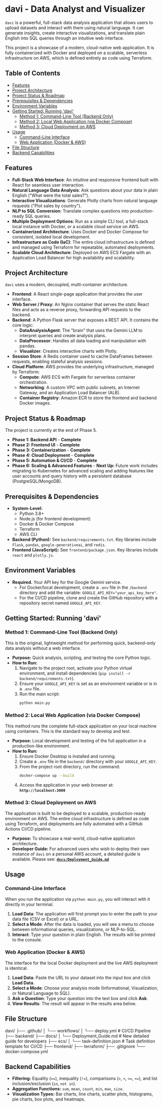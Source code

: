 # davi - Data Analyst and Visualizer

`davi` is a powerful, full-stack data analysis application that allows users to upload datasets and interact with them using natural language. It can generate insights, create interactive visualizations, and translate plain English into SQL queries through an intuitive web interface.

This project is a showcase of a modern, cloud-native web application. It is fully containerized with Docker and deployed on a scalable, serverless infrastructure on AWS, which is defined entirely as code using Terraform.

## Table of Contents

- [Features](#features)
- [Project Architecture](#project-architecture)
- [Project Status & Roadmap](#project-status--roadmap)
- [Prerequisites & Dependencies](#prerequisites--dependencies)
- [Environment Variables](#environment-variables)
- [Getting Started: Running 'davi'](#getting-started-running-davi)
  - [Method 1: Command-Line Tool (Backend Only)](#method-1-command-line-tool-backend-only)
  - [Method 2: Local Web Application (via Docker Compose)](#method-2-local-web-application-via-docker-compose)
  - [Method 3: Cloud Deployment on AWS](#method-3-cloud-deployment-on-aws)
- [Usage](#usage)
  - [Command-Line Interface](#command-line-interface)
  - [Web Application (Docker & AWS)](#web-application-docker--aws)
- [File Structure](#file-structure)
- [Backend Capabilities](#backend-capabilities)

## Features

- **Full-Stack Web Interface**: An intuitive and responsive frontend built with React for seamless user interaction.
- **Natural Language Data Analysis**: Ask questions about your data in plain English ("What were the total sales?").
- **Interactive Visualizations**: Generate Plotly charts from natural language requests ("Plot sales by country").
- **NLP to SQL Conversion**: Translate complex questions into production-ready SQL queries.
- **Multiple Deployment Options**: Run as a simple CLI tool, a full-stack local instance with Docker, or a scalable cloud service on AWS.
- **Containerized Architecture**: Uses Docker and Docker Compose for consistent, isolated local development.
- **Infrastructure as Code (IaC)**: The entire cloud infrastructure is defined and managed using Terraform for repeatable, automated deployments.
- **Scalable Cloud Architecture**: Deployed on AWS ECS Fargate with an Application Load Balancer for high availability and scalability.

## Project Architecture

`davi` uses a modern, decoupled, multi-container architecture.

- **Frontend**: A React single-page application that provides the user interface.
- **Web Server / Proxy**: An Nginx container that serves the static React files and acts as a reverse proxy, forwarding API requests to the backend.
- **Backend**: A Python Flask server that exposes a REST API. It contains the core logic:
  - **DataAnalysisAgent**: The "brain" that uses the Gemini LLM to interpret queries and create analysis plans.
  - **DataProcessor**: Handles all data loading and manipulation with pandas.
  - **Visualizer**: Creates interactive charts with Plotly.
- **Session Store**: A Redis container used to cache DataFrames between requests, enabling stateful analysis sessions.
- **Cloud Platform**: AWS provides the underlying infrastructure, managed by Terraform:
  - **Compute**: AWS ECS with Fargate for serverless container orchestration.
  - **Networking**: A custom VPC with public subnets, an Internet Gateway, and an Application Load Balancer (ALB).
  - **Container Registry**: Amazon ECR to store the frontend and backend Docker images.

## Project Status & Roadmap

The project is currently at the end of Phase 5.

- **Phase 1: Backend API** - **Complete**
- **Phase 2: Frontend UI** - **Complete**
- **Phase 3: Containerization** - **Complete**
- **Phase 4: Cloud Deployment** - **Complete**
- **Phase 5: Automation & CI/CD** - **Complete**
- **Phase 6: Scaling & Advanced Features** - **Next Up:** Future work includes migrating to Kubernetes for advanced scaling and adding features like user accounts and query history with a persistent database (PostgreSQL/MongoDB).

## Prerequisites & Dependencies

- **System-Level:**
  - Python 3.8+
  - Node.js (for frontend development)
  - Docker & Docker Compose
  - Terraform
  - AWS CLI
- **Backend (Python):** See `backend/requirements.txt`. Key libraries include `Flask`, `pandas`, `google-generativeai`, and `redis`.
- **Frontend (JavaScript):** See `frontend/package.json`. Key libraries include `react` and `plotly.js`.

## Environment Variables

- **Required.** Your API key for the Google Gemini service.
  - For Docker/local development, create a `.env` file in the `/backend` directory and add the variable: `GOOGLE_API_KEY="your_api_key_here"`.
  - For the CI/CD pipeline, clone and create the GitHub repository with a repository secret named `GOOGLE_API_KEY`.

## Getting Started: Running 'davi'

### Method 1: Command-Line Tool (Backend Only)

This is the original, lightweight method for performing quick, backend-only data analysis without a web interface.

- **Purpose:** Quick analysis, scripting, and testing the core Python logic.
- **How to Run:**
  1. Navigate to the project root, activate your Python virtual environment, and install dependencies (`pip install -r backend/requirements.txt`).
  2. Ensure your `GOOGLE_API_KEY` is set as an environment variable or is in a `.env` file.
  3. Run the main script:
     ```bash
     python main.py
     ```

### Method 2: Local Web Application (via Docker Compose)

This method runs the complete full-stack application on your local machine using containers. This is the standard way to develop and test.

- **Purpose:** Local development and testing of the full application in a production-like environment.
- **How to Run:**
  1. Ensure Docker Desktop is installed and running.
  2. Create a `.env` file in the `backend/` directory with your `GOOGLE_API_KEY`.
  3. From the project root directory, run the command:
     ```bash
     docker-compose up --build
     ```
  4. Access the application in your web browser at: **`http://localhost:3000`**

### Method 3: Cloud Deployment on AWS

The application is built to be deployed to a scalable, production-ready environment on AWS. The entire cloud infrastructure is defined as code using Terraform, and deployments are fully automated with a GitHub Actions CI/CD pipeline.

- **Purpose:** To showcase a real-world, cloud-native application architecture.
- **Developer Guide:** For advanced users who wish to deploy their own instance of `davi` on a personal AWS account, a detailed guide is available. Please see: **[`docs/Deployment_Guide.md`](docs/Deployment_Guide.md)**

## Usage

### Command-Line Interface

When you run the application via `python main.py`, you will interact with it directly in your terminal.

1.  **Load Data**: The application will first prompt you to enter the path to your data file (CSV or Excel) or a URL.
2.  **Select a Mode**: After the data is loaded, you will see a menu to choose between informational queries, visualizations, or NLP-to-SQL.
3.  **Interact**: Type your question in plain English. The results will be printed to the console.

### Web Application (Docker & AWS)

The interface for the local Docker deployment and the live AWS deployment is identical.

1.  **Load Data**: Paste the URL to your dataset into the input box and click **Load Data**.
2.  **Select a Mode**: Choose your analysis mode (Informational, Visualization, or Natural Language to SQL).
3.  **Ask a Question**: Type your question into the text box and click **Ask**.
4.  **View Results**: The result will appear in the results area below.

## File Structure

davi/
├── .github/
│   └── workflows/
│       └── deploy.yml       # CI/CD Pipeline
├── backend/
├── docs/
│   └── Deployment_Guide.md  # New detailed guide for developers
├── ecs/
│   └── task-definition.json # Task definition template for CI/CD
├── frontend/
├── terraform/
├── .gitignore
└── docker-compose.yml

## Backend Capabilities

- **Filtering:** Equality (`==`), inequality (`!=`), comparisons (`>`, `<`, `>=`, `<=`), and list inclusion/exclusion (`in`, `not in`).
- **Aggregation Functions:** `sum`, `mean`, `count`, `min`, `max`, `size`.
- **Visualization Types:** Bar charts, line charts, scatter plots, histograms, pie charts, box plots, and heatmaps.
